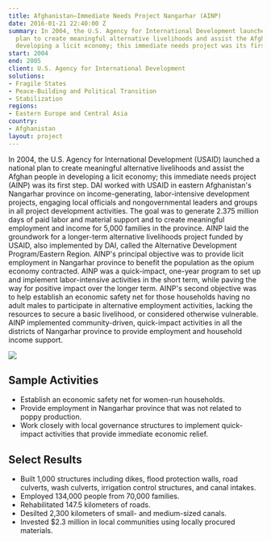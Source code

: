 ```yaml
---
title: Afghanistan—Immediate Needs Project Nangarhar (AINP)
date: 2016-01-21 22:40:00 Z
summary: In 2004, the U.S. Agency for International Development launched a national
  plan to create meaningful alternative livelihoods and assist the Afghan people in
  developing a licit economy; this immediate needs project was its first step.
start: 2004
end: 2005
client: U.S. Agency for International Development
solutions:
- Fragile States
- Peace-Building and Political Transition
- Stabilization
regions:
- Eastern Europe and Central Asia
country:
- Afghanistan
layout: project
---
```


In 2004, the U.S. Agency for International Development (USAID) launched a national plan to create meaningful alternative livelihoods and assist the Afghan people in developing a licit economy; this immediate needs project (AINP) was its first step. DAI worked with USAID in eastern Afghanistan's Nangarhar province on income-generating, labor-intensive development projects, engaging local officials and nongovernmental leaders and groups in all project development activities. The goal was to generate 2.375 million days of paid labor and material support and to create meaningful employment and income for 5,000 families in the province. AINP laid the groundwork for a longer-term alternative livelihoods project funded by USAID, also implemented by DAI, called the Alternative Development Program/Eastern Region. AINP's principal objective was to provide licit employment in Nangarhar province to benefit the population as the opium economy contracted. AINP was a quick-impact, one-year program to set up and implement labor-intensive activities in the short term, while paving the way for positive impact over the longer term. AINP's second objective was to help establish an economic safety net for those households having no adult males to participate in alternative employment activities, lacking the resources to secure a basic livelihood, or considered otherwise vulnerable. AINP implemented community-driven, quick-impact activities in all the districts of Nangarhar province to provide employment and household income support.

![][2]

## Sample Activities

* Establish an economic safety net for women-run households.
* Provide employment in Nangarhar province that was not related to poppy production.
* Work closely with local governance structures to implement quick-impact activities that provide immediate economic relief.

##  Select Results

* Built 1,000 structures including dikes, flood protection walls, road culverts, wash culverts, irrigation control structures, and canal intakes.
* Employed 134,000 people from 70,000 families.
* Rehabilitated 147.5 kilometers of roads.
* Desilted 2,300 kilometers of small- and medium-sized canals.
* Invested $2.3 million in local communities using locally procured materials.

[2]: https://assetify-dai.com/projects/AINP-1.jpg